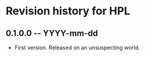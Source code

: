 # Revision history for HPL

## 0.1.0.0 -- YYYY-mm-dd

* First version. Released on an unsuspecting world.
